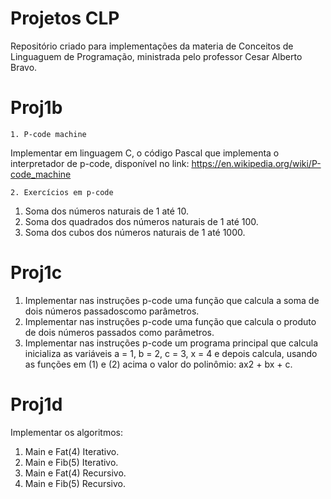 # Projetos CLP

Repositório criado para implementações da materia de Conceitos de Linguaguem de Programação, ministrada pelo professor Cesar Alberto Bravo. 
   # Proj1b
    1. P-code machine
 Implementar em linguagem C, o código Pascal que implementa o interpretador de p-code, disponível no link: https://en.wikipedia.org/wiki/P-code_machine

    2. Exercícios em p-code
1. Soma dos números naturais de 1 até 10.
2. Soma dos quadrados dos números naturais de
1 até 100.
3. Soma dos cubos dos números naturais de 1
até 1000.

# Proj1c

1. Implementar nas instruções p-code uma função que calcula a soma de dois números passadoscomo parâmetros.
2. Implementar nas instruções p-code uma função que calcula o produto de dois números passados como parâmetros.
3. Implementar nas instruções p-code um programa principal que calcula inicializa as variáveis a = 1, b = 2, c = 3, x = 4 e depois calcula, usando as funções em (1) e (2) acima o valor do polinômio: ax2 + bx + c.

# Proj1d
Implementar os algoritmos: 
1. Main e Fat(4) Iterativo.
2. Main e Fib(5) Iterativo.
3. Main e Fat(4) Recursivo.
4. Main e Fib(5) Recursivo.
